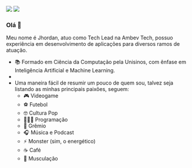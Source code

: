 [<img src="https://img.shields.io/badge/linkedin-%230077B5.svg?&style=for-the-badge&logo=linkedin&logoColor=white" />](https://www.linkedin.com/in/jhordanpacheco/) 
    [<img src = "https://img.shields.io/badge/instagram-%23E4405F.svg?&style=for-the-badge&logo=instagram&logoColor=white">](https://www.instagram.com/jhordanp/) 

### Olá 👋

Meu nome é Jhordan, atuo como Tech Lead na Ambev Tech, possuo experiência em desenvolvimento de aplicações para diversos ramos de atuação.

- 📚 Formado em Ciência da Computação pela Unisinos, com ênfase em Inteligência Artificial e Machine Learning.
- 
- Uma maneira fácil de resumir um pouco de quem sou, talvez seja listando as minhas principais paixões, seguem:
    - 🎮 Videogame 
    - ⚽ Futebol
    - 🤓 Cultura Pop
    - 👨🏻‍💻 Programação
    - 💙 Grêmio
    - 🎧 Música e Podcast
    - ⚡ Monster (sim, o energético)
    - ☕ Café
    - 💪 Musculação
